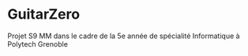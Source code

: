 # GuitarZero
Projet S9 MM dans le cadre de la 5e année de spécialité Informatique à Polytech Grenoble
